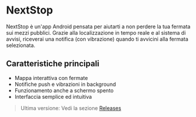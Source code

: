# NextStop

NextStop è un'app Android pensata per aiutarti a non perdere la tua fermata sui mezzi pubblici. Grazie alla localizzazione in tempo reale e al sistema di avvisi, riceverai una notifica (con vibrazione) quando ti avvicini alla fermata selezionata.

## Caratteristiche principali

- Mappa interattiva con fermate
- Notifiche push e vibrazioni in background
- Funzionamento anche a schermo spento
- Interfaccia semplice ed intuitiva

> Ultima versione: Vedi la sezione [Releases](installazione.md)
